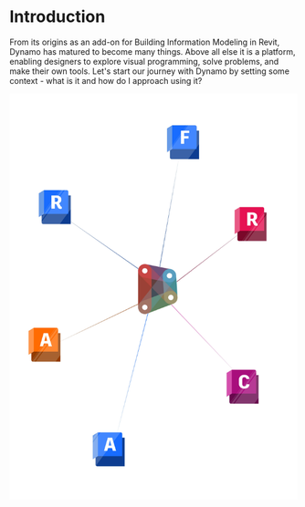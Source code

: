 # Introduction

From its origins as an add-on for Building Information Modeling in Revit, Dynamo has matured to become many things. Above all else it is a platform, enabling designers to explore visual programming, solve problems, and make their own tools. Let's start our journey with Dynamo by setting some context - what is it and how do I approach using it?

![Dynamo Ecosystem](<./images/intro dynamo cover.jpg>)
